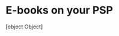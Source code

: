 <!--
  id: 319
  date: 2008-06-02
  modified: 2008-06-02
  slug: e-books-on-your-psp
  type: post
  excerpt: [object Object]
  categories: uncategorized
  tags: 
  inCv: 
  inPortfolio: 
  dateFrom: 
  dateTo: 
-->

# E-books on your PSP

[object Object]
